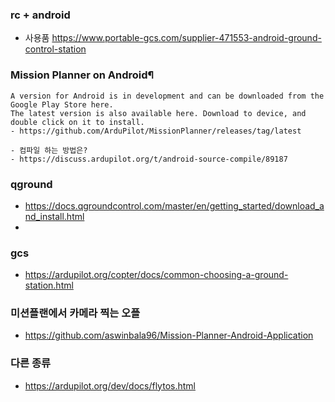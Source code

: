

### rc + android 
- 사용품 https://www.portable-gcs.com/supplier-471553-android-ground-control-station


### Mission Planner on Android¶
```
A version for Android is in development and can be downloaded from the Google Play Store here.
The latest version is also available here. Download to device, and double click on it to install.
- https://github.com/ArduPilot/MissionPlanner/releases/tag/latest

- 컴파일 하는 방법은? 
- https://discuss.ardupilot.org/t/android-source-compile/89187

```
### qground
- https://docs.qgroundcontrol.com/master/en/getting_started/download_and_install.html
- 

### gcs 

- https://ardupilot.org/copter/docs/common-choosing-a-ground-station.html



### 미션플랜에서 카메라 찍는 오플
- https://github.com/aswinbala96/Mission-Planner-Android-Application



### 다른 종류
- https://ardupilot.org/dev/docs/flytos.html

